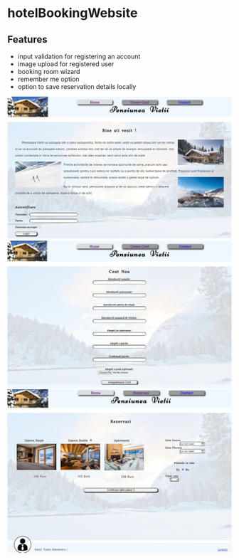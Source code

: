 # hotelBookingWebsite


## Features

* input validation for registering an account
* image upload for registered user
* booking room wizard
* remember me option
* option to save reservation details locally

![features](./screenshots/Capture1.jpg)
![features](./screenshots/Capture2.jpg)
![features](./screenshots/Capture3.jpg)

